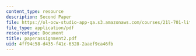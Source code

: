 ```yaml
---
content_type: resource
description: Second Paper
file: https://ol-ocw-studio-app-qa.s3.amazonaws.com/courses/21l-701-literary-interpretation-interpreting-poetry-fall-2003/4ff94c58d435f41c63282aaef9ca46fb_paperassignment2.pdf
file_type: application/pdf
resourcetype: Document
title: paperassignment2.pdf
uid: 4ff94c58-d435-f41c-6328-2aaef9ca46fb
---
```

